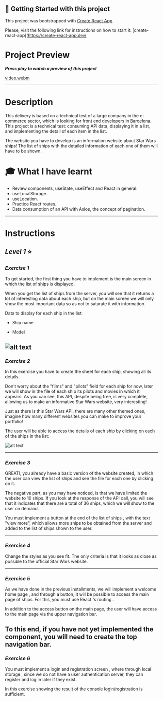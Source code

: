 ## :seedling: **Getting Started with this project**

This project was bootstrapped with [Create React App](https://github.com/facebook/create-react-app).

Please, visit the following link for instructions on how to start it: [create-react-app](https://create-react-app.dev/

# **Project Preview**

**_Press play to watch a preview of this project_**

[video.webm](https://user-images.githubusercontent.com/98957023/179722414-69d4b9fc-28f0-4801-82f7-dc1de5c61cc8.webm)

---

# **Description**

This delivery is based on a technical test of a large company in the e-commerce sector, which is looking for front end developers in Barcelona. This project is a technical test: consuming API data, displaying it in a list, and implementing the detail of each item in the list.

The website you have to develop is an information website about Star Wars ships! The list of ships with the detailed information of each one of them will have to be shown.

# :mortar_board: **What I have learnt**

- Review components, useState, useEffect and React in general.
- useLocalStorage.
- useLocation.
- Practice React routes.
- Data consumption of an API with Axios, the concept of pagination.

---

# **Instructions**

## **_Level 1_** :star:

### ***Exercise 1***

To get started, the first thing you have to implement is the main screen in which the list of ships is displayed.

When you get the list of ships from the server, you will see that it returns a lot of interesting data about each ship, but on the main screen we will only show the most important data so as not to saturate it with information.

Data to display for each ship in the list:

- Ship name

- Model

![alt text](-------)
--- 
### ***Exercise 2***

In this exercise you have to create the sheet for each ship, showing all its details.

Don't worry about the "films" and "pilots" field for each ship for now, later we will show in the file of each ship its pilots and movies in which it appears. As you can see, this API, despite being free, is very complete, allowing us to make an informative Star Wars website, very interesting!

Just as there is this Star Wars API, there are many other themed ones, imagine how many different websites you can make to improve your portfolio!

The user will be able to access the details of each ship by clicking on each of the ships in the list:

![alt text](-------)


---

### ***Exercise 3***

GREAT!, you already have a basic version of the website created, in which the user can view the list of ships and see the file for each one by clicking on it.

The negative part, as you may have noticed, is that we have limited the website to 10 ships. If you look at the response of the API call, you will see that it indicates that there are a total of 36 ships, which we will show to the user on demand.

You must implement a button at the end of the list of ships , with the text "view more", which allows more ships to be obtained from the server and added to the list of ships shown to the user.

---
### ***Exercise 4***

Change the styles as you see fit. The only criteria is that it looks as close as possible to the official Star Wars website.

---
### ***Exercise 5***

As we have done in the previous installments, we will implement a welcome home page , and through a button, it will be possible to access the main page of ships. For this, you must use React 's routing .

In addition to the access button on the main page, the user will have access to the main page via the upper navigation bar.

To this end, if you have not yet implemented the component, you will need to create the top navigation bar.
---

### ***Exercise 6***

You must implement a login and registration screen , where through local storage , since we do not have a user authentication server, they can register and log in later if they exist.

In this exercise showing the result of the console login/registration is sufficient.

